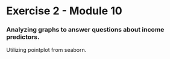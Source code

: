 # Exercise 2 - Module 10

### Analyzing graphs to answer questions about income predictors.

 Utilizing pointplot from seaborn.
